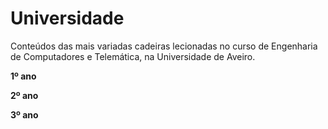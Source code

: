 # Universidade

Conteúdos das mais variadas cadeiras lecionadas no curso de Engenharia de Computadores e Telemática, na Universidade de Aveiro.

<b> 1º ano </b>

<b> 2º ano </b>

<b> 3º ano </b>

